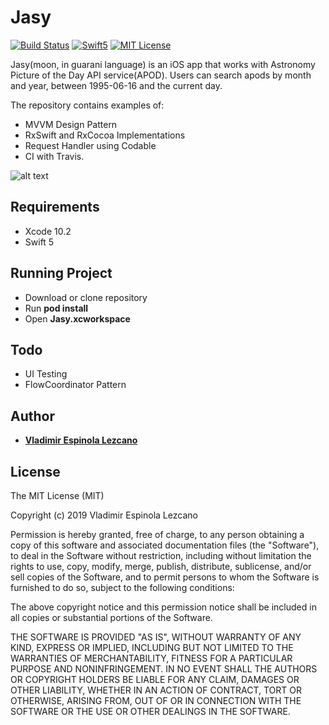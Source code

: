 # Jasy
[![Build Status](https://travis-ci.org/openwindouw/Jasy-MVVM.svg?branch=master)](https://travis-ci.org/openwindouw/Jasy-MVVM)
[![Swift5](https://img.shields.io/badge/swift5-compatible-4BC51D.svg?style=flat)](https://developer.apple.com/swift)
[![MIT License](http://img.shields.io/badge/license-MIT-green.svg?style=flat)](https://raw.githubusercontent.com/ra1028/Former/master/LICENSE)

Jasy(moon, in guarani language) is an iOS app that works with Astronomy Picture of the Day API service(APOD). Users can search apods by month and year, between 1995-06-16 and the current day.

The repository contains examples of:
- MVVM Design Pattern
- RxSwift and RxCocoa Implementations
- Request Handler using Codable
- CI with Travis.

![alt text](https://github.com/vlados456/Jasy-MVVM/blob/develop/screenshots/screen-1.png)

## Requirements
- Xcode 10.2
- Swift 5

## Running Project
- Download or clone repository
- Run **pod install**
- Open **Jasy.xcworkspace**

## Todo
- UI Testing
- FlowCoordinator Pattern

## Author

* **[Vladimir Espinola Lezcano](https://www.linkedin.com/in/vladimir-espinola-lezcano-012464a2/)**

## License

The MIT License (MIT)

Copyright (c) 2019 Vladimir Espinola Lezcano

Permission is hereby granted, free of charge, to any person obtaining a copy of this software and associated documentation files (the "Software"), to deal in the Software without restriction, including without limitation the rights to use, copy, modify, merge, publish, distribute, sublicense, and/or sell copies of the Software, and to permit persons to whom the Software is furnished to do so, subject to the following conditions:

The above copyright notice and this permission notice shall be included in all copies or substantial portions of the Software.

THE SOFTWARE IS PROVIDED "AS IS", WITHOUT WARRANTY OF ANY KIND, EXPRESS OR IMPLIED, INCLUDING BUT NOT LIMITED TO THE WARRANTIES OF MERCHANTABILITY, FITNESS FOR A PARTICULAR PURPOSE AND NONINFRINGEMENT. IN NO EVENT SHALL THE AUTHORS OR COPYRIGHT HOLDERS BE LIABLE FOR ANY CLAIM, DAMAGES OR OTHER LIABILITY, WHETHER IN AN ACTION OF CONTRACT, TORT OR OTHERWISE, ARISING FROM, OUT OF OR IN CONNECTION WITH THE SOFTWARE OR THE USE OR OTHER DEALINGS IN THE SOFTWARE.
